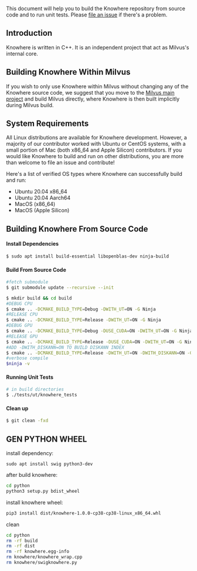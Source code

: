 This document will help you to build the Knowhere repository from source code and to run unit tests. Please [file an issue](https://github.com/milvus-io/knowhere/issues/new) if there's a problem.

## Introduction

Knowhere is written in C++. It is an independent project that act as Milvus's internal core.

## Building Knowhere Within Milvus

If you wish to only use Knowhere within Milvus without changing any of the Knowhere source code, we suggest that you move to the [Milvus main project](https://github.com/milvus-io/milvus) and build Milvus directly, where Knowhere is then built implicitly during Milvus build.

## System Requirements

All Linux distributions are available for Knowhere development. However, a majority of our contributor worked with Ubuntu or CentOS systems, with a small portion of Mac (both x86_64 and Apple Silicon) contributors. If you would like Knowhere to build and run on other distributions, you are more than welcome to file an issue and contribute!

Here's a list of verified OS types where Knowhere can successfully build and run:

- Ubuntu 20.04 x86_64
- Ubuntu 20.04 Aarch64
- MacOS (x86_64)
- MacOS (Apple Silicon)

## Building Knowhere From Source Code

#### Install Dependencies

```bash
$ sudo apt install build-essential libopenblas-dev ninja-build
```

#### Build From Source Code

```bash
#fetch submodule
$ git submodule update --recursive --init

$ mkdir build && cd build
#DEBUG CPU
$ cmake .. -DCMAKE_BUILD_TYPE=Debug -DWITH_UT=ON -G Ninja
#RELEASE CPU
$ cmake .. -DCMAKE_BUILD_TYPE=Release -DWITH_UT=ON -G Ninja
#DEBUG GPU
$ cmake .. -DCMAKE_BUILD_TYPE=Debug -DUSE_CUDA=ON -DWITH_UT=ON -G Ninja
#RELEASE GPU
$ cmake .. -DCMAKE_BUILD_TYPE=Release -DUSE_CUDA=ON -DWITH_UT=ON -G Ninja
#ADD -DWITH_DISKANN=ON TO BUILD DISKANN INDEX
$ cmake .. -DCMAKE_BUILD_TYPE=Release -DWITH_UT=ON -DWITH_DISKANN=ON -G Ninja
#verbose compile
$ninja -v
```

#### Running Unit Tests

```bash
# in build directories
$ ./tests/ut/knowhere_tests
```

#### Clean up

```bash
$ git clean -fxd
```

## GEN PYTHON WHEEL

install dependency:

```
sudo apt install swig python3-dev
```

after build knowhere:

```bash
cd python
python3 setup.py bdist_wheel
```

install knowhere wheel:

```bash
pip3 install dist/knowhere-1.0.0-cp38-cp38-linux_x86_64.whl
```

clean

```bash
cd python
rm -rf build
rm -rf dist
rm -rf knowhere.egg-info
rm knowhere/knowhere_wrap.cpp
rm knowhere/swigknowhere.py
```
